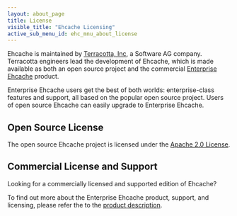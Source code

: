 ```yaml
---
layout: about_page
title: License
visible_title: "Ehcache Licensing"
active_sub_menu_id: ehc_mnu_about_license
---
```



Ehcache is maintained by [Terracotta, Inc](http://terracotta.org), a Software AG company.
Terracotta engineers lead the development of Ehcache, which is made available as both an
open source project and the commercial [Enterprise Ehcache](http://terracotta.org/products/enterprise-ehcache) product.

Enterprise Ehcache users get the best of both worlds: enterprise-class features and
support, all based on the popular open source project. Users of open source Ehcache can
easily upgrade to Enterprise Ehcache.


## Open Source License

The open source Ehcache project is licensed under the [Apache 2.0 License](http://www.apache.org/licenses/LICENSE-2.0.html).


## Commercial License and Support

Looking for a commercially licensed and supported edition of Ehcache?

To find out more about the Enterprise Ehcache product, support, and licensing, please
refer the to the [product description](http://terracotta.org/enterprise-ehcache).
